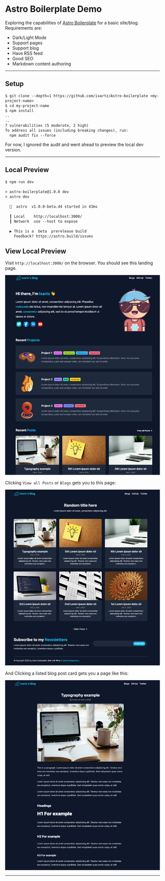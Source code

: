 # Astro Boilerplate Demo

Exploring the capabilities of [Astro Boilerplate](https://github.com/ixartz/Astro-boilerplate) for a basic site/blog. Requirements are:
 * Dark/Light Mode
 * Support pages
 * Support blog
 * Have RSS feed
 * Good SEO
 * Markdown content authoring

---

## Setup

```
$ git clone --depth=1 https://github.com/ixartz/Astro-boilerplate <my-project-name>
$ cd my-project-name
$ npm install
..
..
7 vulnerabilities (5 moderate, 2 high)
To address all issues (including breaking changes), run:
  npm audit fix --force
```

For now, I ignored the audit and went ahead to preview the local dev version.

---

## Local Preview 

```
$ npm run dev

> astro-boilerplate@1.0.0 dev
> astro dev

  🚀  astro  v1.0.0-beta.44 started in 43ms
  
  ┃ Local    http://localhost:3000/
  ┃ Network  use --host to expose
  
  ▶ This is a  beta  prerelease build
    Feedback? https://astro.build/issues
```

## View Local Preview

Visit `http://localhost:3000/` on the browser. You should see this landing page.

![](./img/landing.png)

Clicking `View all Posts` or `Blogs` gets you to this page:

![](./img/blog.png)

And Clicking a listed blog post card gets you a page like this:

![](./img/post.png)

---
